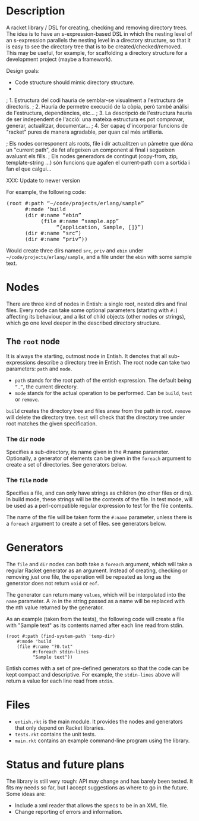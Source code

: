 Description
===========

A racket library / DSL for creating, checking and removing directory
trees. The idea is to have an s-expression-based DSL in which the
nesting level of an s-expression parallels the nesting level in a
directory structure, so that it is easy to see the directory tree that
is to be created/checked/removed. This may be useful, for example, for
scaffolding a directory structure for a development project (maybe a
framework).


Design goals:

- Code structure should mimic directory structure.
-

; 1. Estructura del codi hauria de semblar-se visualment a l'estructura de directoris.
; 2. Hauria de permetre execució de la còpia, però també anàlisi de l'estructura, dependències, etc...
; 3. La descripció de l'estructura hauria de ser independent de l'acció: una mateixa estructura es pot comprovar, generar, actualitzar, documentar...
; 4. Ser capaç d'incorporar funcions de "racket" pures de manera agradable, per quan cal més artilleria.


; Els nodes corresponent als roots, file i dir actualitzen un pàmetre que dóna un "current path", de fet afegeixen un component al final i segueixen avaluant els fills.
; Els nodes generadors de contingut (copy-from, zip, template-string ...) són funcions que agafen el current-path com a sortida i fan el que calgui...


XXX: Update to newer version


For example, the following code:

<pre>
(root #:path “~/code/projects/erlang/sample”
      #:mode ‘build
      (dir #:name “ebin”
           (file #:name “sample.app”
                “{application, Sample, []}”)
      (dir #:name “src”)
      (dir #:name “priv”))
</pre>

Would create three dirs named ``src``, ``priv`` and ``ebin`` under
``~/code/projects/erlang/sample``, and a file under the ``ebin`` with
some sample text.

Nodes
=====

There are three kind of nodes in Entish: a single root, nested dirs
and final files. Every node can take some optional parameters
(starting with ``#:``) affecting its behaviour, and a list of child
objects (other nodes or strings), which go one level deeper in the
described directory structure.

## The ``root`` node

It is always the starting, outmost node in Entish. It denotes that all
sub-expressions describe a directory tree in Entish. The root node can
take two parameters: ``path`` and ``mode``.

* ``path`` stands for the root path of the entish expression. The
  default being ``“.”``, the current directory.
* ``mode`` stands for the actual operation to be performed. Can be
  ``build``, ``test`` or ``remove``.

``build`` creates the directory tree and files anew from the path in root.
``remove`` will delete the directory tree.
``test`` will check that the directory tree under root matches the
given specification.

### The ``dir`` node 

Specifies a sub-directory, its name given in the #:name
parameter. Optionally, a generator of elements can be given in the
``foreach`` argument to create a set of directories. See generators
below.

### The ``file`` node

Specifies a file, and can only have strings as children (no other
files or dirs). In build mode, these strings will be the contents of
the file. In test mode, will be used as a perl-compatible regular
expression to test for the file contents.

The name of the file will be taken form the ``#:name`` parameter,
unless there is a ``foreach`` argument to create a set of files. see
generators below.

Generators
==========

The ``file`` and ``dir`` nodes can both take a ``foreach`` argument,
which will take a regular Racket generator as an argument. Instead of
creating, checking or removing just one file, the operation will be
repeated as long as the generator does not return ``void`` or ``eof``.

The generator can return many ``values``, which will be interpolated
into the ``name`` parameter. A ``?n`` in the string passed as a name
will be replaced with the nth value returned by the generator. 

As an example (taken from the tests), the following code will create a
file with "Sample text" as its contents named after each line read
from stdin.

    (root #:path (find-system-path 'temp-dir)
        #:mode 'build
        (file #:name "?0.txt"
              #:foreach stdin-lines
              "Sample text"))


Entish comes with a set of pre-defined generators so that the code can
be kept compact and descriptive. For example, the ``stdin-lines``
above will return a value for each line read from ``stdin``.


Files
=====

* ``entish.rkt`` is the main module. It provides the nodes and
  generators that only depend on Racket libraries.
* ``tests.rkt`` contains the unit tests.
* ``main.rkt`` contains an example command-line program using the library.

Status and future plans
=======================

The library is still very rough: API may change and has barely been
tested. It fits my needs so far, but I accept suggestions as where to
go in the future. Some ideas are:

* Include a xml reader that allows the specs to be in an XML file.
* Change reporting of errors and information.     

